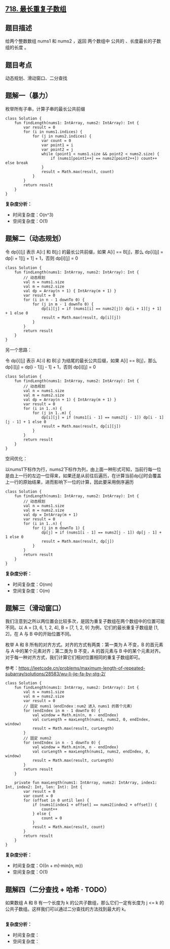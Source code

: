 ## [718. 最长重复子数组](https://leetcode.cn/problems/maximum-length-of-repeated-subarray/description/)

## 题目描述

给两个整数数组 nums1 和 nums2 ，返回 两个数组中 公共的 、长度最长的子数组的长度 。

## 题目考点

动态规划、滑动窗口、二分查找

## 题解一（暴力）

枚举所有子串，计算子串的最长公共前缀
 
```
class Solution {
    fun findLength(nums1: IntArray, nums2: IntArray): Int {
        var result = 0
        for (i in nums1.indices) {
            for (j in nums2.indices) {
                var count = 0
                var point1 = i
                var point2 = j
                while (point1 < nums1.size && point2 < nums2.size) {
                    if (nums1[point1++] == nums2[point2++]) count++ else break
                }
                result = Math.max(result, count)
            }
        }
        return result
    }
}
```

**复杂度分析：**

- 时间复杂度：O(n^3)
- 空间复杂度：O(1) 

## 题解二（动态规划）

令 dp[i][j] 表示 A[i:] 和 B[j:] 的最长公共前缀，如果 A[i] == B[j]，那么 dp[i][j] = dp[i + 1][j + 1] + 1，否则 dp[i][j] = 0

```
class Solution {
    fun findLength(nums1: IntArray, nums2: IntArray): Int {
        // 动态规划
        val n = nums1.size
        val m = nums2.size
        val dp = Array(n + 1) { IntArray(m + 1) }
        var result = 0
        for (i in n - 1 downTo 0) {
            for (j in m - 1 downTo 0) {
                dp[i][j] = if (nums1[i] == nums2[j]) dp[i + 1][j + 1] + 1 else 0
                result = Math.max(result, dp[i][j])
            }
        }
        return result
    }
}
```

另一个思路：

令 dp[i][j] 表示 A[:i] 和 B[:j] 为结尾的最长公共后缀，如果 A[i] == B[j]，那么 dp[i][j] = dp[i - 1][j - 1] + 1，否则 dp[i][j] = 0

```
class Solution {
    fun findLength(nums1: IntArray, nums2: IntArray): Int {
        // 动态规划
        val n = nums1.size
        val m = nums2.size
        val dp = Array(n + 1) { IntArray(m + 1) }
        var result = 0
        for (i in 1..n) {
            for (j in 1..m) {
                dp[i][j] = if (nums1[i - 1] == nums2[j - 1]) dp[i - 1][j - 1] + 1 else 0
                result = Math.max(result, dp[i][j])
            }
        }
        return result
    }
}
```

空间优化：

以nums1下标作为行，nums2下标作为列，由上面一种形式可知，当前行每一位是由上一行的左边一位得来，如果还是从前往后遍历，在计算当前dp[j]时会覆盖上一行的原始结果，进而影响下一位的计算，因此要采用倒序遍历

```
class Solution {
    fun findLength(nums1: IntArray, nums2: IntArray): Int {
        // 动态规划
        val n = nums1.size
        val m = nums2.size
        val dp = IntArray(m + 1)
        var result = 0
        for (i in 1..n) {
            for (j in m downTo 1) {
                dp[j] = if (nums1[i - 1] == nums2[j - 1]) dp[j - 1] + 1 else 0
                result = Math.max(result, dp[j])
            }
        }
        return result
    }
}
```

**复杂度分析：**

- 时间复杂度：O(nm)
- 空间复杂度：O(m) 

## 题解三（滑动窗口）

我们注意到之所以两位置会比较多次，是因为重复子数组在两个数组中的位置可能不同。以 A = [3, 6, 1, 2, 4], B = [7, 1, 2, 9] 为例，它们的最长重复子数组是 [1, 2]，在 A 与 B 中的开始位置不同。

枚举 A 和 B 所有的对齐方式。对齐的方式有两类：第一类为 A 不变，B 的首元素与 A 中的某个元素对齐；第二类为 B 不变，A 的首元素与 B 中的某个元素对齐。对于每一种对齐方式，我们计算它们相对位置相同的重复子数组即可。

参考：https://leetcode.cn/problems/maximum-length-of-repeated-subarray/solutions/28583/wu-li-jie-fa-by-stg-2/

```
class Solution {
    fun findLength(nums1: IntArray, nums2: IntArray): Int {
        val n = nums1.size
        val m = nums2.size
        var result = 0
        // 固定 nums1（endIndex：num2 进入 nums1 的首个元素）
        for (endIndex in m - 1 downTo 0) {
            val window = Math.min(n, m - endIndex)
            val curLength = maxLength(nums1, nums2, 0, endIndex, window)
            result = Math.max(result, curLength)
        }
        // 固定 nums2
        for (endIndex in n - 1 downTo 0) {
            val window = Math.min(m, n - endIndex)
            val curLength = maxLength(nums1, nums2, endIndex, 0, window)
            result = Math.max(result, curLength)
        }
        return result
    }

    private fun maxLength(nums1: IntArray, nums2: IntArray, index1: Int, index2: Int, len: Int): Int {
        var result = 0
        var count = 0
        for (offset in 0 until len) {
            if (nums1[index1 + offset] == nums2[index2 + offset]) {
                count++
            } else {
                count = 0
            }
            result = Math.max(result, count)
        }
        return result
    }
}
```

**复杂度分析：**

- 时间复杂度：O((n + m)·min{n, m})
- 空间复杂度：O(1) 

## 题解四（二分查找 + 哈希 · TODO）

如果数组 A 和 B 有一个长度为 k 的公共子数组，那么它们一定有长度为 j <= k 的公共子数组。这样我们可以通过二分查找的方法找到最大的 k。


```
```

**复杂度分析：**

- 时间复杂度：
- 空间复杂度：
